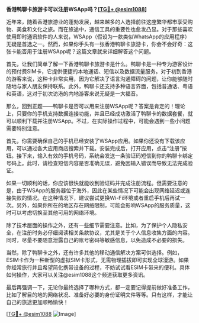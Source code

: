 **香港鸭聊卡旅游卡可以注册WSApp吗？[[TG💪+ @esim1088](https://t.me/s/esim1088)]**

近年来，随着香港旅游业的蓬勃发展，越来越多的人选择前往这座繁华都市享受购物、美食和文化之旅。而在旅途中，通信工具的重要性也愈发凸显。对于那些喜欢使用即时通讯软件的人来说，WSApp（假设为一款类似WhatsApp的应用程序）无疑是首选之一。然而，如果你手头有一张香港鸭聊卡旅游卡，你会不会好奇：这张卡能否用于注册WSApp呢？这篇文章就来详细解答这个问题。

首先，让我们简单了解一下香港鸭聊卡旅游卡是什么。鸭聊卡是一种专为游客设计的预付费SIM卡，它提供便捷的本地通话、短信以及数据流量服务。对于初到香港的游客来说，这种卡非常实用，因为它解决了语言沟通障碍的问题，让你能够随时随地与家人朋友保持联系。此外，鸭聊卡还支持多种语言界面，包括普通话、粤语和英语，这对于初次访港的内地游客来说无疑是一大福音。

那么，回到正题——鸭聊卡是否可以用来注册WSApp呢？答案是肯定的！理论上，只要你的手机支持数据连接功能，并且已经成功激活了鸭聊卡的数据套餐，就可以顺利下载并注册WSApp。不过，在实际操作过程中，可能会遇到一些小问题需要特别注意。

首先，你需要确保自己的手机已经安装了WSApp应用。如果你还没有下载该应用，可以通过各大应用商店搜索并下载。安装完成后，打开应用，点击“注册”按钮。接下来，输入有效的手机号码，系统会发送一条验证码短信到你的鸭聊卡绑定号码上。此时，请检查短信内容是否准确无误，避免因输入错误而导致无法完成验证。

如果一切顺利的话，你应该很快就能收到验证码并完成注册流程。但需要注意的是，由于WSApp的服务器位于海外，因此在某些情况下可能会出现网络延迟或连接失败的情况。在这种情况下，建议尝试更换Wi-Fi环境或者重启手机后再试一次。另外，如果你所在的地区存在网络限制，可能会影响WSApp的服务质量，这时可以考虑切换至其他可用的网络环境。

除了技术层面的操作之外，还有一些细节需要注意。比如，为了保护个人隐私安全，在注册时务必仔细阅读相关条款协议，尤其是关于个人信息收集方面的内容。同时，尽量不要随意泄露自己的账号密码等敏感信息，以免造成不必要的损失。

当然，除了鸭聊卡之外，还有许多其他的移动通信解决方案可供选择。例如，ESIM卡作为一种新型的虚拟SIM卡形式，无需物理插拔即可实现全球漫游。如果你经常旅行并且希望简化携带设备的过程，不妨试试看ESIM卡带来的便利。具体如何操作，大家可以关注@esim1088这个频道获取更多资讯。

最后再强调一下，无论你最终选择了哪种方式，都一定要记得提前做好准备工作，比如了解目的地的网络状况、准备好必要的身份证明文件等等。只有这样，才能让自己的旅途更加顺畅愉快！

[[TG💪+ @esim1088](https://t.me/s/esim1088) ![Image](https://i.postimg.cc/4NQfJmqS/Snipaste-2025-05-13-00-14-12.png)]